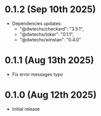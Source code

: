 # 0.1.2 (Sep 10th 2025)
   
  - Dependencies updates:
    - "@dwtechs/checkard": "3.5.1",
    - "@dwtechs/toker": "0.1.1",
    - "@dwtechs/winstan": "0.4.0"


# 0.1.1 (Aug 13th 2025)

- Fix error messages typo


# 0.1.0 (Aug 12th 2025)

- Initial release
